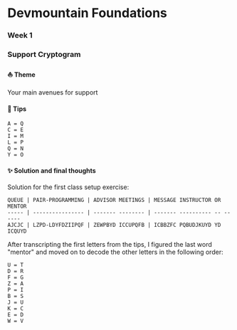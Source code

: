 # Devmountain Foundations
### Week 1
### Support Cryptogram

#### :boat: Theme
Your main avenues for support

#### :dart: Tips

```
A = Q
C = E
I = M
L = P
Q = N
Y = O
```

#### :sparkles: Solution and final thoughts
Solution for the first class setup exercise:

```
QUEUE | PAIR-PROGRAMMING | ADVISOR MEETINGS | MESSAGE INSTRUCTOR OR MENTOR
----- | ---------------- | ------- -------- | ------- ---------- -- ------
AJCJC | LZPD-LDYFDZIIPQF | ZEWPBYD ICCUPQFB | ICBBZFC PQBUDJKUYD YD ICQUYD
```

After transcripting the first letters from the tips, I figured the last word "mentor" and moved on to decode the other letters in the following order: 

```
U = T
D = R
F = G
Z = A
P = I
B = S
J = U
K = C
E = D
W = V
```
